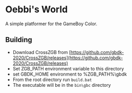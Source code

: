 # Oebbi's World

A simple platformer for the GameBoy Color.

## Building

- Download CrossZGB from [https://github.com/gbdk-2020/CrossZGB/releases](https://github.com/gbdk-2020/CrossZGB/releases)
- Set ZGB_PATH environment variable to this directory
- set GBDK_HOME environment to %ZGB_PATH%\gbdk
- From the root directory run `build.bat`
- The executable will be in the `bin\gbc` directory
